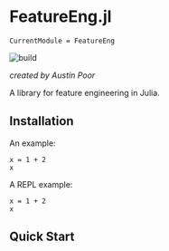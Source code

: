 # FeatureEng.jl

```@meta
CurrentModule = FeatureEng
```

![build](https://github.com/a-poor/FeatureEng.jl/workflows/build/badge.svg)

_created by Austin Poor_

A library for feature engineering in Julia.

## Installation

An example:

```@example
x = 1 + 2
x
```

A REPL example:

```@repl
x = 1 + 2
x
```

## Quick Start


